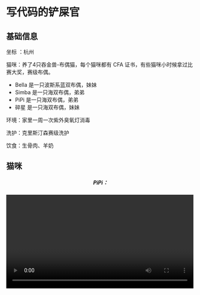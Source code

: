 # 写代码的铲屎官



## 基础信息

坐标 ：杭州

猫咪：养了4只吞金兽-布偶猫，每个猫咪都有 CFA 证书，有些猫咪小时候拿过比赛大奖，赛级布偶。

- Bella 是一只波斯系蓝双布偶，妹妹
- Simba 是一只海双布偶，弟弟
- PiPi 是一只海双布偶，弟弟
- 碎星 是一只海双布偶，妹妹

环境：家里一周一次紫外臭氧灯消毒

洗护：克里斯汀森赛级洗护

饮食：生骨肉、羊奶





## 猫咪

<h5 style="text-align:center;">PiPi：</h5>

<video src="./assets/PiPi/PiPi.m4v" width="500px" style="align:left"/>



<h5 style="text-align:center;">碎星：</h5>

<img src="./assets/SuiXing/IMG_1252.JPG" width="500">



<h5 style="text-align:center;">Bella：</h5>

<img src="./assets/Bella/IMG_4326.JPG" width="500">



<h5 style="text-align:center;">Simba：</h5>

<img src="./assets/Simba/IMG_0959.JPG" width="500">



<h5 style="text-align:center;">小猫：</h5>

<img src="./assets/Baby/IMG_6879.JPG" width="500">


<img src="./assets/Baby/IMG_6748.JPG" width="500">



更多：

其他更多的猫咪的美照，可以访问[这里](https://raw.githubusercontent.com/FantasticLBP/Ragdoll/master/assets)





## 交流

如果你是一名铲屎官，想进群晒猫、交流猫咪养护

如果想云吸猫

如果打算养一只可爱、高颜值的布偶猫

可以联系我微信：704568245
